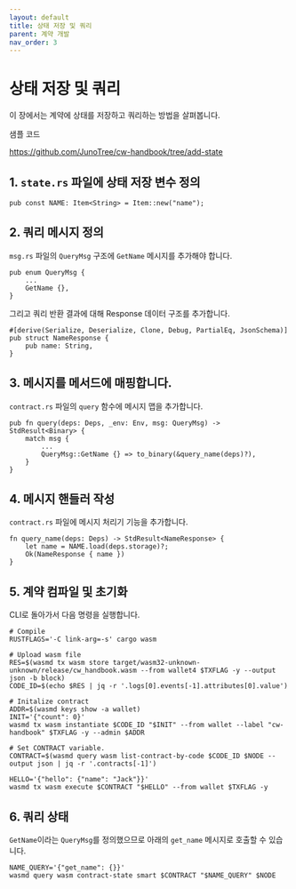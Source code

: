 ```yaml
---
layout: default
title: 상태 저장 및 쿼리
parent: 계약 개발
nav_order: 3
---
```


# 상태 저장 및 쿼리

이 장에서는 계약에 상태를 저장하고 쿼리하는 방법을 살펴봅니다.

샘플 코드

https://github.com/JunoTree/cw-handbook/tree/add-state


## 1. `state.rs` 파일에 상태 저장 변수 정의

```
pub const NAME: Item<String> = Item::new("name");
```

## 2. 쿼리 메시지 정의

`msg.rs` 파일의 `QueryMsg` 구조에 `GetName` 메시지를 추가해야 합니다.

```
pub enum QueryMsg {
    ...
    GetName {},
}
```

그리고 쿼리 반환 결과에 대해 Response 데이터 구조를 추가합니다.

```
#[derive(Serialize, Deserialize, Clone, Debug, PartialEq, JsonSchema)]
pub struct NameResponse {
    pub name: String,
}
```

## 3. 메시지를 메서드에 매핑합니다.

`contract.rs` 파일의 `query` 함수에 메시지 맵을 추가합니다.

```
pub fn query(deps: Deps, _env: Env, msg: QueryMsg) -> StdResult<Binary> {
    match msg {
        ...
        QueryMsg::GetName {} => to_binary(&query_name(deps)?),
    }
}
```

## 4. 메시지 핸들러 작성

`contract.rs` 파일에 메시지 처리기 기능을 추가합니다.

```
fn query_name(deps: Deps) -> StdResult<NameResponse> {
    let name = NAME.load(deps.storage)?;
    Ok(NameResponse { name })
}
```

## 5. 계약 컴파일 및 초기화

CLI로 돌아가서 다음 명령을 실행합니다.

```
# Compile
RUSTFLAGS='-C link-arg=-s' cargo wasm

# Upload wasm file
RES=$(wasmd tx wasm store target/wasm32-unknown-unknown/release/cw_handbook.wasm --from wallet4 $TXFLAG -y --output json -b block)
CODE_ID=$(echo $RES | jq -r '.logs[0].events[-1].attributes[0].value')

# Initalize contract
ADDR=$(wasmd keys show -a wallet)
INIT='{"count": 0}'
wasmd tx wasm instantiate $CODE_ID "$INIT" --from wallet --label "cw-handbook" $TXFLAG -y --admin $ADDR

# Set CONTRACT variable.
CONTRACT=$(wasmd query wasm list-contract-by-code $CODE_ID $NODE --output json | jq -r '.contracts[-1]')

HELLO='{"hello": {"name": "Jack"}}'
wasmd tx wasm execute $CONTRACT "$HELLO" --from wallet $TXFLAG -y
```

## 6. 쿼리 상태

`GetName`이라는 `QueryMsg`를 정의했으므로 아래의 `get_name` 메시지로 호출할 수 있습니다.

```
NAME_QUERY='{"get_name": {}}'
wasmd query wasm contract-state smart $CONTRACT "$NAME_QUERY" $NODE
```
